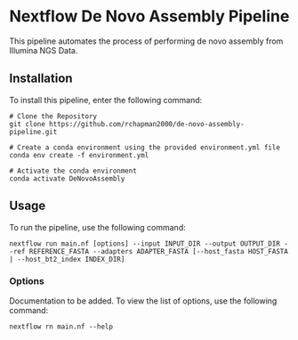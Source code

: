# Nextflow De Novo Assembly Pipeline

This pipeline automates the process of performing de novo assembly from Illumina NGS Data.

## Installation

To install this pipeline, enter the following command:
```
# Clone the Repository
git clone https://github.com/rchapman2000/de-novo-assembly-pipeline.git

# Create a conda environment using the provided environment.yml file
conda env create -f environment.yml

# Activate the conda environment
conda activate DeNovoAssembly
```

## Usage

To run the pipeline, use the following command:
```
nextflow run main.nf [options] --input INPUT_DIR --output OUTPUT_DIR --ref REFERENCE_FASTA --adapters ADAPTER_FASTA [--host_fasta HOST_FASTA | --host_bt2_index INDEX_DIR]
```

### Options
Documentation to be added. To view the list of options, use the following command:
```
nextflow rn main.nf --help
```